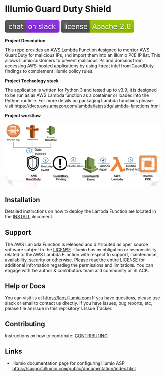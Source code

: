 # Illumio Guard Duty Shield

[![Slack](images/slack.svg)](http://slack.illumiolabs.com)
[![License](images/license.svg)](LICENSE)

**Project Description**

This repo provides an AWS Lambda Function designed to monitor
AWS GuardDuty for malicious IPs, and import them into an Illumio PCE IP list.
This allows Illumio customers to prevent malicious IPs and domains from accessing
AWS-hosted applications by using threat intel from GuardDuty findings to
complement Illumio policy rules.

**Project Technology stack**

The application is written for Python 3 and tested up to v3.9; it is designed to be run as an AWS Lambda function as a container or loaded into the Python runtime.
For more details on packaging Lambda functions please visit https://docs.aws.amazon.com/lambda/latest/dg/lambda-functions.html

**Project workflow**

![](images/guard-duty-workflow.jpg)


## Installation

Detailed instructions on how to deploy the Lambda Function are located
in the [INSTALL](INSTALL.md) document.

## Support

The AWS Lambda Function is released and distributed as open source software subject to the
[LICENSE](LICENSE). Illumio has no obligation or responsibility related to the AWS Lambda
Function with respect to support, maintenance, availability, security or otherwise. Please
read the entire [LICENSE](LICENSE) for additional information regarding the permissions and
limitations. You can engage with the author & contributors team and community on SLACK.

## Help or Docs

You can visit us at https://labs.illumio.com
If you have questions, please use slack or email to contact us directly.
If you have issues, bug reports, etc, please file an issue in this repository's Issue Tracker.

## Contributing

Instructions on how to contribute:  [CONTRIBUTING](CONTRIBUTING.md).

## Links

 * Illumio documentation page for configuring Illumio ASP https://support.illumio.com/public/documentation/index.html
